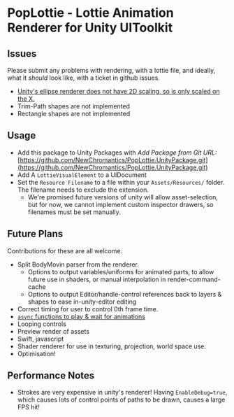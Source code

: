 PopLottie - Lottie Animation Renderer for Unity UIToolkit
===================

Issues
----------
Please submit any problems with rendering, with a lottie file, and ideally, what it _should_ look like, with a ticket in github issues.

- [Unity's ellipse renderer does not have 2D scaling, so is only scaled on the X.](https://github.com/NewChromantics/PopLottie.UnityPackage/issues/3)
- Trim-Path shapes are not implemented
- Rectangle shapes are not implemented

Usage
-----------
- Add this package to Unity Packages with _Add Package from Git URL:_ [https://github.com/NewChromantics/PopLottie.UnityPackage.git](https://github.com/NewChromantics/PopLottie.UnityPackage.git)
- Add A `LottieVisualElement` to a UIDocument
- Set the `Resource Filename` to a file within your `Assets/Resources/` folder. The filename needs to exclude the extension.
	- We're promised future versions of unity will allow asset-selection, but for now, we cannot implement custom inspector drawers, so filenames must be set manually.

Future Plans
----------
Contributions for these are all welcome.
- Split BodyMovin parser from the renderer.
	- Options to output variables/uniforms for animated parts, to allow future use in shaders, or manual interpolation in render-command-cache
	- Options to output Editor/handle-control references back to layers & shapes to ease in-unity-editor editing
- Correct timing for user to control 0th frame time.
- [`async` functions to play & wait for animations](https://github.com/NewChromantics/PopLottie.UnityPackage/issues/2)
- Looping controls
- Preview render of assets
- Swift, javascript
- Shader renderer for use in texturing, projection, world space use.
- Optimisation!

Performance Notes
-------------
- Strokes are very expensive in unity's renderer! Having `EnableDebug=true`, which causes lots of control points of paths to be drawn, causes a large FPS hit!
